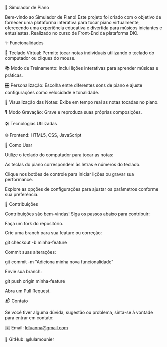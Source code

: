 🎹 Simulador de Piano

Bem-vindo ao Simulador de Piano! Este projeto foi criado com o objetivo de fornecer uma plataforma interativa para tocar piano virtualmente, oferecendo uma experiência educativa e divertida para músicos iniciantes e entusiastas. Realizado no curso de Front-End da plataforma DIO.

✨ Funcionalidades

🎵 Teclado Virtual: Permite tocar notas individuais utilizando o teclado do computador ou cliques do mouse.

📚 Modo de Treinamento: Inclui lições interativas para aprender músicas e práticas.

🎛️ Personalização: Escolha entre diferentes sons de piano e ajuste configurações como velocidade e tonalidade.

👀 Visualização das Notas: Exibe em tempo real as notas tocadas no piano.

🎙️ Modo Gravação: Grave e reproduza suas próprias composições.


🛠️ Tecnologias Utilizadas

🌐 Frontend: HTML5, CSS, JavaScript


🎹 Como Usar

Utilize o teclado do computador para tocar as notas:

As teclas do piano correspondem às letras e números do teclado.

Clique nos botões de controle para iniciar lições ou gravar sua performance.

Explore as opções de configurações para ajustar os parâmetros conforme sua preferência.

🤝 Contribuições

Contribuições são bem-vindas! Siga os passos abaixo para contribuir:

Faça um fork do repositório.

Crie uma branch para sua feature ou correção:

git checkout -b minha-feature

Commit suas alterações:

git commit -m "Adiciona minha nova funcionalidade"

Envie sua branch:

git push origin minha-feature

Abra um Pull Request.


📬 Contato

Se você tiver alguma dúvida, sugestão ou problema, sinta-se à vontade para entrar em contato:

✉️ Email: ldluanna@gmail.com

🐙 GitHub: @lulamounier